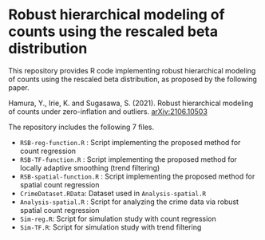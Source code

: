 # Robust hierarchical modeling of counts using the rescaled beta distribution

This repository provides R code implementing robust hierarchical modeling of counts using the rescaled beta distribution, as proposed by the following paper.

Hamura, Y., Irie, K. and Sugasawa, S. (2021). Robust hierarchical modeling of counts under zero-inflation and outliers. [arXiv:2106.10503](https://arxiv.org/abs/2106.10503)

The repository includes the following 7 files.

- `RSB-reg-function.R` : Script implementing the proposed method for count regression
- `RSB-TF-function.R` : Script implementing the proposed method for locally adaptive smoothing (trend filtering)
- `RSB-spatial-function.R` : Script implementing the proposed method for spatial count regression 
- `CrimeDataset.RData`: Dataset used in ``Analysis-spatial.R``
- `Analysis-spatial.R` : Script for analyzing the crime data via robust spatial count regression 
- `Sim-reg.R`: Script for simulation study with count regression 
- `Sim-TF.R`: Script for simulation study with trend filtering 
